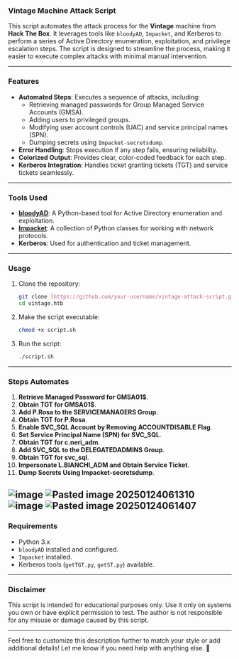 ### **Vintage Machine Attack Script**
This script automates the attack process for the **Vintage** machine from **Hack The Box**. It leverages tools like `bloodyAD`, `Impacket`, and Kerberos to perform a series of Active Directory enumeration, exploitation, and privilege escalation steps. The script is designed to streamline the process, making it easier to execute complex attacks with minimal manual intervention.

---

### **Features**
- **Automated Steps**: Executes a sequence of attacks, including:
  - Retrieving managed passwords for Group Managed Service Accounts (GMSA).
  - Adding users to privileged groups.
  - Modifying user account controls (UAC) and service principal names (SPN).
  - Dumping secrets using `Impacket-secretsdump`.
- **Error Handling**: Stops execution if any step fails, ensuring reliability.
- **Colorized Output**: Provides clear, color-coded feedback for each step.
- **Kerberos Integration**: Handles ticket granting tickets (TGT) and service tickets seamlessly.

---

### **Tools Used**
- **[bloodyAD](https://github.com/CravateRouge/bloodyAD)**: A Python-based tool for Active Directory enumeration and exploitation.
- **[Impacket](https://github.com/fortra/impacket)**: A collection of Python classes for working with network protocols.
- **Kerberos**: Used for authentication and ticket management.

---

### **Usage**
1. Clone the repository:
   ```bash
   git clone [https://github.com/your-username/vintage-attack-script.git](https://github.com/Zyad-Elsayed/vintage.htb.git)
   cd vintage.htb
   ```
2. Make the script executable:
   ```bash
   chmod +x script.sh
   ```
3. Run the script:
   ```bash
   ./script.sh
   ```

---

### **Steps Automates**
1. **Retrieve Managed Password for GMSA01$**.
2. **Obtain TGT for GMSA01$**.
3. **Add P.Rosa to the SERVICEMANAGERS Group**.
4. **Obtain TGT for P.Rosa**.
5. **Enable SVC_SQL Account by Removing ACCOUNTDISABLE Flag**.
6. **Set Service Principal Name (SPN) for SVC_SQL**.
7. **Obtain TGT for c.neri_adm**.
8. **Add SVC_SQL to the DELEGATEDADMINS Group**.
9. **Obtain TGT for svc_sql**.
10. **Impersonate L.BIANCHI_ADM and Obtain Service Ticket**.
11. **Dump Secrets Using Impacket-secretsdump**.

![image](https://github.com/user-attachments/assets/a032a683-c66f-4c0b-8525-30869b890e14)
![Pasted image 20250124061310](https://github.com/user-attachments/assets/6b644651-d514-412c-9c64-8f191203c275)
![image](https://github.com/user-attachments/assets/bab4249a-f91f-4a83-af20-c286f0e20ae9)
![Pasted image 20250124061407](https://github.com/user-attachments/assets/d8d302ac-f545-42c3-8bfb-1e954b60e993)
---

### **Requirements**
- Python 3.x
- `bloodyAD` installed and configured.
- `Impacket` installed.
- Kerberos tools (`getTGT.py`, `getST.py`) available.

---

### **Disclaimer**
This script is intended for educational purposes only. Use it only on systems you own or have explicit permission to test. The author is not responsible for any misuse or damage caused by this script.

---

Feel free to customize this description further to match your style or add additional details! Let me know if you need help with anything else. 🚀

